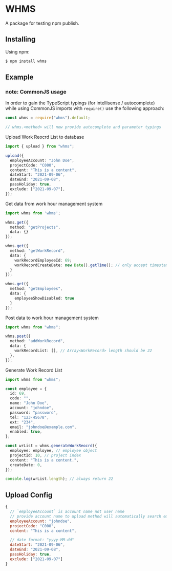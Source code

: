 # WHMS

A package for testing npm publish.

## Installing

Using npm:

```bash
$ npm install whms
```

## Example

### note: CommonJS usage

In order to gain the TypeScript typings (for intellisense / autocomplete) while using CommonJS imports with `require()` use the following approach:

```js
const whms = require("whms").default;

// whms.<method> will now provide autocomplete and parameter typings
```

Upload Work Reocrd List to database

```ts
import { upload } from "whms";

upload({
  employeeAccount: "John Doe",
  projectCode: "C000",
  content: "This is a content",
  dateStart: "2021-09-06",
  dateEnd: "2021-09-08",
  passHoliday: true,
  exclude: ["2021-09-07"],
});
```

Get data from work hour management system

```ts
import whms from 'whms';

whms.get({
  method: "getProjects",
  data: {}
});

whms.get({
  method: "getWorkRecord",
  data: {
    workRecordEmployeeId: 69;
    workRecordCreateDate: new Date().getTime(); // only accept timestamp
  }
});

whms.get({
  method: "getEmployees",
  data: {
    employeeShowDisabled: true
  }
});
```

Post data to work hour management system

```ts
import whms from "whms";

whms.post({
  method: "addWorkRecord",
  data: {
    workRecordList: [], // Array<WorkRecord> length should be 22
  },
});
```

Generate Work Record List

```ts
import whms from "whms";

const employee = {
  id: 69,
  code: "",
  name: "John Doe",
  account: "johndoe",
  password: "password",
  tel: "123-45678",
  ext: "234",
  email: "johndoe@example.com",
  enabled: true,
};

const wrList = whms.generateWorkReocrd({
  employee: employee, // employee object
  projectId: 10, // project index
  content: "This is a content.",
  createDate: 0,
});

console.log(wrList.length); // always return 22
```

## Upload Config

```js
{
  // `employeeAccount` is account name not user name
  // provide account name to upload method will automatically search employees list and return match employee
  employeeAccount: "johndoe",
  projectCode: "C000",
  content: "This is a content",

  // date format: "yyyy-MM-dd"
  dateStart: "2021-09-06",
  dateEnd: "2021-09-08",
  passHoliday: true,
  exclude: ["2021-09-07"]
}
```
